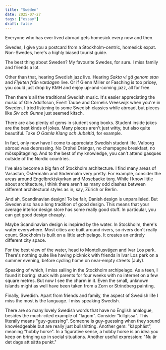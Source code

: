 ```yaml
---
title: "Sweden"
date: 2025-07-27
tags: ["essay"]
draft: false
---
```


Everyone who has ever lived abroad gets homesick every now and then.

Swedes, I give you a postcard from a Stockholm-centric, homesick expat. Non-Swedes, here's a highly biased tourist guide.

The best thing about Sweden? My favourite Swedes, for sure. I miss family and friends a lot.

Other than that, hearing Swedish jazz live. Hearing *Sakta vi gå genom stan* and *Flykten från vardagen* live. Or if Glenn Miller or Fasching is too pricey, you could just drop by KMH and enjoy up-and-coming jazz, all for free.

Then there's all the traditional Swedish music. It's easier appreciating the music of Olle Adolfsson, Evert Taube and Cornelis Vreeswijk when you're in Sweden. I tried listening to some Swedish classics while abroad, but pieces like *Siv och Gunne* just seemed kitsch.

There are also plenty of gems in student song books. Student inside jokes are the best kinds of jokes. Many pieces aren't just witty, but also quite beautiful. Take *O Gamla Klang och Jubeltid*, for example.

In fact, only now have I come to appreciate Swedish student life. Valborg abroad was depressing. No Orphei Drängar, no champagne breakfast, no mösspåtagning. And to the best of my knowledge, you can't attend gasques outside of the Nordic countries.

I've also become a big fan of Stockholm architecture. I find many areas of Vasastan, Östermalm and Södermalm very pretty. For example, consider the areas around Engelbrektskyrkan and Mosebacke torg. While I know little about architecture, I think there aren't as many odd clashes between different architectural styles as in, say, Zürich or Berlin.

And ah, Scandinavian design! To be fair, Danish design is unparalleled. But Sweden also has a long tradition of good design. This means that your average interior design store has some really good stuff. In particular, you can get good design cheaply.

Maybe Scandinavian design is inspired by the water. In Stockholm, there's water everywhere. Most cities are built around rivers, so rivers don't really count. Stockholm is built on a little archipelago. It creates an entirely different city space.

For the best view of the water, head to Monteliusvägen and Ivar Los park. There's nothing quite like having picknick with friends in Ivar Los park on a summer evening, before cycling home on near-empty streets (July).

Speaking of which, I miss sailing in the Stockholm archipelago. As a teen, I found it boring: stuck with parents for four weeks with no internet on a few square metres. But now I see the charm in it. Even the small, unknown islands might as well have been taken from a Zorn or Strindberg painting.

Finally, Swedish. Apart from friends and family, the aspect of Swedish life I miss the most is the language. I miss speaking Swedish.

There are so many lovely Swedish words that have no English analogue, besides the much-cited example of "lagom". Consider "killgissa". This literally means "guy-guessing". Someone is guy-guessing when they sound knowledgeable but are really just bullshitting. Another gem: "käpphäst", meaning "hobby horse". In a figurative sense, a hobby horse is an idea you keep on bringing up in social situations. Another useful expression: "Nu är det dags att sätta punkt."

